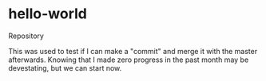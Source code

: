# hello-world
Repository

This was used to test if I can make a "commit" and merge it with the master afterwards.
Knowing that I made zero progress in the past month may be devestating, but we can start now.
